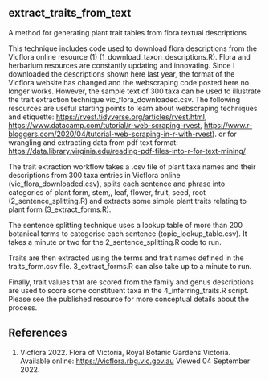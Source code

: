 ## extract_traits_from_text

A method for generating plant trait tables from flora textual descriptions

This technique includes code used to download flora descriptions from the Vicflora online resource (1) (1_download_taxon_descriptions.R). Flora and herbarium resources are constantly updating and innovating. Since I downloaded the descriptions shown here last year, the format of the Vicflora website has changed and the webscraping code posted here no longer works. However, the sample text of 300 taxa can be used to illustrate the trait extraction technique vic_flora_downloaded.csv. The following resources are useful starting points to learn about webscraping techniques and etiquette:
https://rvest.tidyverse.org/articles/rvest.html,
https://www.datacamp.com/tutorial/r-web-scraping-rvest,
https://www.r-bloggers.com/2020/04/tutorial-web-scraping-in-r-with-rvest).
or for wrangling and extracting data from pdf text format:
https://data.library.virginia.edu/reading-pdf-files-into-r-for-text-mining/

The trait extraction workflow takes a .csv file of plant taxa names and their descriptions from 300 taxa entries in Vicflora online (vic_flora_downloaded.csv), splits each sentence and phrase into categories of plant form, stem,, leaf, flower, fruit, seed, root (2_sentence_splitting.R) and extracts some simple plant traits relating to plant form (3_extract_forms.R).

The sentence splitting technique uses a lookup table of more than 200 botanical terms to categorise each sentence (topic_lookup_table.csv). It takes a minute or two for the 2_sentence_splitting.R code to run.

Traits are then extracted using the terms and trait names defined in the traits_form.csv file. 3_extract_forms.R can also take up to a minute to run.

Finally, trait values that are scored from the family and genus descriptions are used to score some constituent taxa in the 4_inferring_traits.R script. Please see the published resource for more conceptual details about the process.  

## References
1. Vicflora 2022. Flora of Victoria, Royal Botanic Gardens Victoria.
Available online: https://vicflora.rbg.vic.gov.au
Viewed 04 September 2022.

